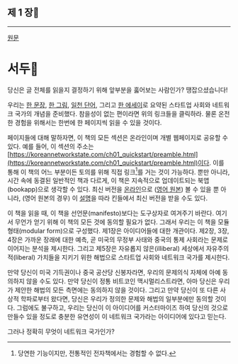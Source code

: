 ## 제 1 장🔗
------

[원문](https://thenetworkstate.com/preamble)

# 서두🔗

당신은 글 전체를 읽을지 결정하기 위해 앞부분을 훓어보는 사람인가? 땡잡으셨습니다!

우리는 [한 문장](./one_sentence.md), [한 그림](./one_image.md), [일천 단어](./thousand_words.md), 그리고 [한 에세이](./one_essay.md)로 요약된 스타트업 사회와 네트워크 국가의 개념을 준비했다. 참을성이 없는 편이라면 위의 링크들을 클릭하라. 물론 온전한 경험을 위해서는 한번에 한 페이지씩 읽을 수 있을 것이다.

페이지들에 대해 말하자면, 이 책의 모든 섹션은 온라인이며 개별 웹페이지로 공유할 수 있다. 예를 들어, 이 섹션의 주소는 [https://koreannetworkstate.com/ch01_quickstart/preamble.html](https://koreannetworkstate.com/ch01_quickstart/preamble.html)이다. 이를 통해 이 책의 어느 부분이든 토의를 위해 직접 링크[^1]를 거는 것이 가능하다. 뿐만 아니라, 시간 속에 동결된 일반적인 책과 다르게, 이 책은 지속적으로 업데이트되는 북앱(bookapp)으로 생각할 수 있다. 최신 버전을 [온라인](koreannetworkstate.com)으로 ([영어 원본](thenetworkstate.com)) 볼 수 있을 뿐 아니라, (영어 원본의 경우) 이 [설명](thenetworkstate.com/kindle.gif)을 따라 킨들에서 최신 버전을 받을 수도 있다. 

이 책을 읽을 때, 이 책을 선언문(manifesto)보다는 도구상자로 여겨주기 바란다. 여기서 무언가 얻기 위해 이 책의 모든 것에 동의할 필요가 없다. 그래서 우리는 이 책을 모듈 형태(modular form)으로 구성했다. 제1장은 아이디어들에 대한 개관이다. 제2장, 3장, 4장은 가까운 장래에 대한 예측, 곧 미국의 무정부 사태와 중국의 통제 사회라는 문제로 이어지는 분석을 제시한다. 그리고 제5장은 자유롭지 않은(illiberal) 세상에서 자유주의적(liberal) 가치들을 지키기 위한 해법으로 스타트업 사회와 네트워크 국가를 제시한다.

만약 당신이 미국 기득권이나 중국 공산당 신봉자라면, 우리의 문제의식 자체에 아예 동의하지 않을 수도 있다. 만약 당신이 정통 비트코인 맥시멀리스트라면, 아마 당신은 우리가 제안한 해법의 모든 측면에는 동의하지 않을 것이다. 그리고 만약 당신이 또 다른 사상적 학파로부터 왔다면, 당신은 우리가 정의한 문제와 해법의 일부분에만 동의할 것이다. 그럼에도 불구하고, 우리는 당신이 이 아이디어를 커스터마이즈 하여 당신의 것으로 만들수 있을 정도로 충분한 유연성이 이 네트워크 국가라는 아이디어에 있다고 믿는다.

그러나 정확히 무엇이 네트워크 국가인가?




[^1]: 당연한 기능이지만, 전통적인 전자책에서는 경험할 수 없다.